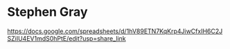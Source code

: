 # Stephen Gray

https://docs.google.com/spreadsheets/d/1hV89ETN7KqKrp4JiwCfxIH6C2JSZiIU4EV1mdS0hPtE/edit?usp=share_link
